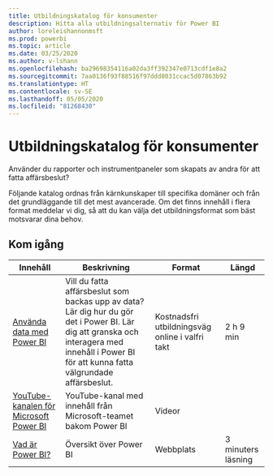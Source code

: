 ```yaml
---
title: Utbildningskatalog för konsumenter
description: Hitta alla utbildningsalternativ för Power BI
author: loreleishannonmsft
ms.prod: powerbi
ms.topic: article
ms.date: 03/25/2020
ms.author: v-lshann
ms.openlocfilehash: ba29698354116a02da3ff392347e0713cdf1e8a2
ms.sourcegitcommit: 7aa0136f93f88516f97ddd8031ccac5d07863b92
ms.translationtype: HT
ms.contentlocale: sv-SE
ms.lasthandoff: 05/05/2020
ms.locfileid: "81268430"
---
```

# <a name="consumers-learning-catalog"></a>Utbildningskatalog för konsumenter

Använder du rapporter och instrumentpaneler som skapats av andra för att fatta affärsbeslut? 

Följande katalog ordnas från kärnkunskaper till specifika domäner och från det grundläggande till det mest avancerade. Om det finns innehåll i flera format meddelar vi dig, så att du kan välja det utbildningsformat som bäst motsvarar dina behov.

## <a name="get-started"></a>Kom igång<a name="get-started"></a>
| Innehåll  | Beskrivning  | Format| Längd  |
|--------------------------------------------------------------------------------------------------|-----------------------------------------------------------------------------------------------------------------------------------------------------------------------------------------|---------------------------------------|-------------------|
| [Använda data med Power BI](https://docs.microsoft.com/learn/paths/consume-data-with-power-bi/) | Vill du fatta affärsbeslut som backas upp av data? Lär dig hur du gör det i Power BI. Lär dig att granska och interagera med innehåll i Power BI för att kunna fatta välgrundade affärsbeslut. | Kostnadsfri utbildningsväg online i valfri takt | 2 h 9 min  |
| [YouTube-kanalen för Microsoft Power BI](https://www.youtube.com/user/mspowerbi/videos) | YouTube-kanal med innehåll från Microsoft-teamet bakom Power BI  | Videor  |            |
| [Vad är Power BI?](https://docs.microsoft.com/power-bi/fundamentals/power-bi-overview) | Översikt över Power BI | Webbplats  | 3 minuters läsning |
